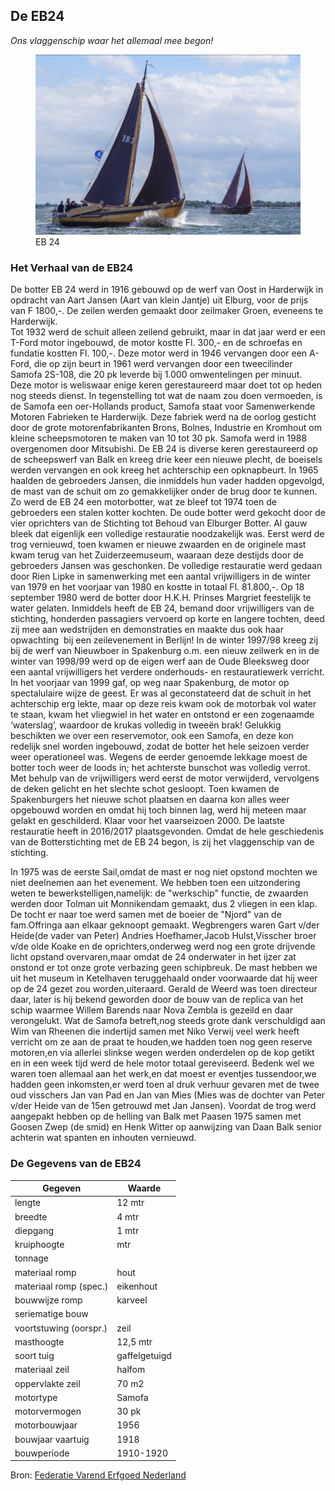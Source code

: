 ## De EB24

*Ons vlaggenschip waar het allemaal mee begon!*

<figure id="foto_eb24">
    <img src="media/eb24.jpg" alt="EB 24">
    <figcaption>EB 24</figcaption>
</figure>

### Het Verhaal van de EB24

De botter EB 24 werd in 1916 gebouwd op de werf van Oost in Harderwijk in opdracht van Aart Jansen (Aart van 
klein Jantje) uit Elburg, voor de prijs van F 1800,-. De zeilen werden gemaakt door zeilmaker Groen, eveneens 
te Harderwijk.  
Tot 1932 werd de schuit alleen zeilend gebruikt, maar in dat jaar werd er een T-Ford motor ingebouwd, de motor 
kostte Fl. 300,- en de schroefas en fundatie kostten Fl.  100,-.
Deze motor werd in 1946 vervangen door een A-Ford, die op zijn beurt in 1961 werd vervangen door een 
tweecilinder Samofa 2S-108, die 20 pk leverde bij 1.000 omwentelingen per minuut. Deze motor is weliswaar 
enige keren gerestaureerd maar doet tot op heden nog steeds dienst.
In tegenstelling tot wat de naam zou doen vermoeden, is de Samofa een oer-Hollands product, Samofa staat voor 
Samenwerkende Motoren Fabrieken te Harderwijk. Deze fabriek werd na de oorlog gesticht door de grote 
motorenfabrikanten Brons, Bolnes, Industrie en Kromhout om kleine scheepsmotoren te maken van 10 tot 30 pk.
Samofa werd in 1988 overgenomen door Mitsubishi.
De EB 24 is diverse keren gerestaureerd op de scheepswerf van Balk en kreeg drie keer een nieuwe plecht, 
de boeisels werden vervangen en ook kreeg het achterschip een opknapbeurt.
In 1965 haalden de gebroeders Jansen, die inmiddels hun vader hadden opgevolgd, de mast van de schuit om zo 
gemakkelijker onder de brug door te kunnen. Zo werd de EB 24 een motorbotter, wat ze bleef tot 1974 toen de 
gebroeders een stalen kotter kochten.
De oude botter werd gekocht door de vier oprichters van de Stichting tot Behoud van Elburger Botter.
Al gauw bleek dat eigenlijk een volledige restauratie noodzakelijk was. Eerst werd de trog vernieuwd, toen 
kwamen er nieuwe zwaarden en de originele mast kwam terug van het Zuiderzeemuseum, waaraan deze destijds door 
de gebroeders Jansen was geschonken.
De volledige restauratie werd gedaan door Rien Lipke in samenwerking met een aantal vrijwilligers in de winter
van 1979 en het voorjaar van 1980 en kostte in totaal Fl. 81.800,-.
Op 18 september 1980 werd de botter door H.K.H. Prinses Margriet feestelijk te water gelaten.
Inmiddels heeft de EB 24, bemand door vrijwilligers van de stichting, honderden passagiers vervoerd op korte 
en langere tochten, deed zij mee aan wedstrijden en demonstraties en maakte dus ook haar opwachting  bij een 
zeilevenement in Berlijn!
In de winter 1997/98 kreeg zij bij de werf van Nieuwboer in Spakenburg o.m. een nieuw zeilwerk en in de winter 
van 1998/99 werd op de eigen werf aan de Oude Bleeksweg door een aantal vrijwilligers het verdere onderhouds- 
en restauratiewerk verricht.
In het voorjaar van 1999 gaf, op weg naar Spakenburg, de motor op spectalulaire wijze de geest. Er was al 
geconstateerd dat de schuit in het achterschip erg lekte, maar op deze reis kwam ook de motorbak vol water te 
staan, kwam het vliegwiel in het water en ontstond er een zogenaamde ‘waterslag’, waardoor de krukas volledig 
in tweeën brak!
Gelukkig beschikten we over een reservemotor, ook een Samofa, en deze kon redelijk snel worden ingebouwd, zodat
de botter het hele seizoen verder weer operationeel was.
Wegens de eerder genoemde lekkage moest de botter toch weer de loods in; het achterste bunschot was volledig 
verrot. Met behulp van de vrijwilligers werd eerst de motor verwijderd, vervolgens de deken gelicht en het 
slechte schot gesloopt. Toen kwamen de Spakenburgers het nieuwe schot plaatsen en daarna kon alles weer 
opgebouwd worden en omdat hij toch binnen lag, werd hij meteen maar gelakt en geschilderd. Klaar voor het 
vaarseizoen 2000.
De laatste restauratie heeft in 2016/2017 plaatsgevonden. Omdat de hele geschiedenis van de Botterstichting 
met de EB 24 begon, is zij het vlaggenschip van de stichting.

<div class="hhulst">
In 1975 was de eerste Sail,omdat de mast er nog niet opstond mochten we niet deelnemen aan het 
evenement. We hebben toen een uitzondering weten te bewerkstelligen,namelijk: de "werkschip" functie, de zwaarden werden door Tolman uit Monnikendam gemaakt, dus 2 vliegen in een klap.  
De tocht er naar toe werd samen met de boeier de "Njord" van de fam.Offringa aan elkaar geknoopt gemaakt.
Wegbrengers waren Gart v/der Heide(de vader van Peter) Andries Hoefhamer,Jacob Hulst,Visscher broer v/de 
olde Koake en de oprichters,onderweg werd nog een grote drijvende licht opstand overvaren,maar omdat de 24 
onderwater in het ijzer zat onstond er tot onze grote verbazing geen schipbreuk.
De mast hebben we uit het museum in Ketelhaven teruggehaald onder voorwaarde dat hij weer op de 24 gezet 
zou worden,uiteraard.
Gerald de Weerd was toen directeur daar, later is hij bekend geworden door de bouw van de replica van het 
schip waarmee Willem Barends naar Nova Zembla is gezeild en daar verongelukt.
Wat de Samofa betreft,nog steeds grote dank verschuldigd aan Wim van Rheenen die indertijd samen met 
Niko Verwij veel werk heeft verricht om ze aan de praat te houden,we hadden toen nog geen reserve motoren,en via allerlei slinkse wegen werden onderdelen op de kop getikt en in een week tijd werd  de hele motor totaal gereviseerd.
Bedenk wel we waren toen allemaal aan het werk,en dat moest er eventjes tussendoor,we hadden geen 
inkomsten,er werd toen al druk verhuur gevaren met de twee oud visschers Jan van Pad en Jan van Mies (Mies was de dochter van Peter v/der Heide van de 15en getrouwd met Jan Jansen).
Voordat de trog werd aangepakt hebben op de helling van Balk met Paasen 1975 samen met Goosen Zwep (de smid) 
en Henk Witter op aanwijzing van Daan Balk senior achterin wat spanten en inhouten vernieuwd.
</div>

### De Gegevens van de EB24

| Gegeven                   | Waarde        |  
|---------------------------|---------------|   
| lengte 	                | 12     mtr    | 	 
| breedte 	                | 4      mtr    | 		        
| diepgang 	                | 1      mtr    | 		 
| kruiphoogte 	            |     	 mtr    | 	 
| tonnage 	                |    	        | 	
| materiaal romp 	        | hout 	        |  
| materiaal romp (spec.) 	| eikenhout     |  
| bouwwijze romp 	        | karveel 	    |  
| seriematige bouw 		    |               |  
| voortstuwing (oorspr.) 	| zeil          |   	 
| masthoogte 	            | 12,5 	 mtr    |
| soort tuig 	            | gaffelgetuigd |  	 
| materiaal zeil 	        | halfom        |   	 
| oppervlakte zeil 	        | 70 	 m2     |
| motortype 	            | Samofa        |  	 
| motorvermogen             | 30 	 pk     | 
| motorbouwjaar 		    | 1956          |  
| bouwjaar vaartuig 	    | 1918 	        |  
| bouwperiode 	            | 1910-1920 	|   

Bron: [Federatie Varend Erfgoed Nederland](https://rven.info/schip.aspx?=501)


